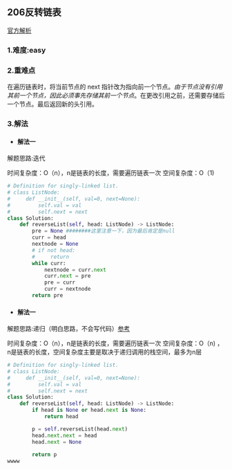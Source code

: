 
## 206反转链表

[官方解析](<https://leetcode-cn.com/problems/reverse-linked-list/solution/fan-zhuan-lian-biao-by-leetcode-solution-d1k2/>)

### 1.难度:easy

### 2.重难点

在遍历链表时，将当前节点的 next 指针改为指向前一个节点。*由于节点没有引用其前一个节点，因此必须事先存储其前一个节点*。在更改引用之前，还需要存储后一个节点。最后返回新的头引用。

### 3.解法

* #### 解法一

解题思路:迭代

时间复杂度：O（n），n是链表的长度，需要遍历链表一次
空间复杂度：O（1)

```python
# Definition for singly-linked list.
# class ListNode:
#     def __init__(self, val=0, next=None):
#         self.val = val
#         self.next = next
class Solution:
    def reverseList(self, head: ListNode) -> ListNode:
        pre = None ########这里注意一下，因为最后肯定是null
        curr = head
        nextnode = None
        # if not head:
        #     return
        while curr:
            nextnode = curr.next
            curr.next = pre
            pre = curr
            curr = nextnode
        return pre

```

* #### 解法一

解题思路:递归（明白思路，不会写代码）[参考](<https://leetcode-cn.com/problems/reverse-linked-list/solution/shi-pin-jiang-jie-die-dai-he-di-gui-hen-hswxy/>)

时间复杂度：O（n），n是链表的长度，需要遍历链表一次
空间复杂度：O（n) ，n是链表的长度，空间复杂度主要是取决于递归调用的栈空间，最多为n层

```python
# Definition for singly-linked list.
# class ListNode:
#     def __init__(self, val=0, next=None):
#         self.val = val
#         self.next = next
class Solution:
    def reverseList(self, head: ListNode) -> ListNode:
        if head is None or head.next is None:
            return head

        p = self.reverseList(head.next)
        head.next.next = head
        head.next = None
        
        return p
wwww
```
